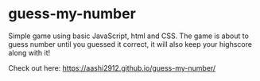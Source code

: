# guess-my-number
Simple game using basic JavaScript, html and CSS. The game is about to guess number until you guessed it correct, it will also keep your highscore along with it!

Check out here: https://aashi2912.github.io/guess-my-number/
